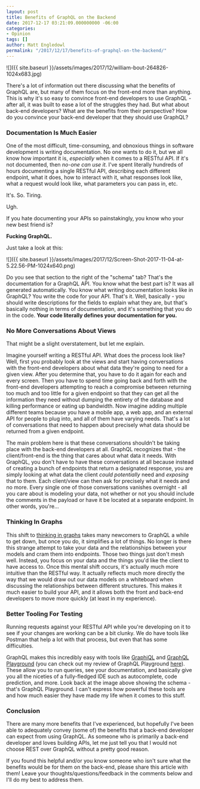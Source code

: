 ```yaml
---
layout: post
title: Benefits of GraphQL on the Backend
date: 2017-12-17 03:21:09.000000000 -06:00
categories:
- Opinion
tags: []
author: Matt Engledowl
permalink: "/2017/12/17/benefits-of-graphql-on-the-backend/"
---
```

![]({{ site.baseurl }}/assets/images/2017/12/william-bout-264826-1024x683.jpg)

There's a lot of information out there discussing what the benefits of GraphQL are, but many of them focus on the front-end more than anything. This is why it's so easy to convince front-end developers to use GraphQL - after all, it was built to ease a lot of the struggles they had. But what about back-end developers? What are the benefits from their perspective? How do you convince your back-end developer that they should use GraphQL?

### Documentation Is Much Easier

One of the most difficult, time-consuming, and obnoxious things in software development is writing documentation. No one wants to do it, but we all know how important it is,&nbsp;_especially_ when it comes to a RESTful API. If it's not documented, then&nbsp;_no-one can use it_. I've spent literally hundreds of hours documenting a single RESTful API, describing each different endpoint, what it does, how to interact with it, what responses look like, what a request would look like, what parameters you can pass in, etc.

It's. So. Tiring.

Ugh.

If you hate documenting your APIs so painstakingly, you know who your new best friend is?

**Fucking GraphQL.**

Just take a look at this:

![]({{ site.baseurl }}/assets/images/2017/12/Screen-Shot-2017-11-04-at-5.22.56-PM-1024x640.png)

Do you see that section to the right of the "schema" tab? That's the documentation for a GraphQL API. You know what the best part is? It was all generated automatically. You know what writing documentation looks like in GraphQL? You write the code for your API. That's it. Well, basically - you should write descriptions for the fields to explain what they are, but that's basically nothing in terms of documentation, and it's something that you do in the code. **Your code literally defines your documentation for you.**

### No More Conversations About Views

That might be a slight overstatement, but let me explain.

Imagine yourself writing a RESTful API. What does the process look like? Well, first you probably look at the views and start having conversations with the front-end developers about what data they're going to need for a given view. After you determine that, you have to do it again for each and every screen. Then you have to spend time going back and forth with the front-end developers attempting to reach a compromise between returning too much and too little for a given endpoint so that they can get all the information they need without dumping the entirety of the database and killing performance or eating up bandwidth. Now imagine adding multiple different teams because you have a mobile app, a web app, and an external API for people to plug into, and all of them have varying needs. That's a lot of conversations that need to happen about precisely what data should be returned from a given endpoint.

The main problem here is that these conversations shouldn't be taking place with the back-end developers at all. GraphQL recognizes that - the client/front-end is the thing that cares about what data it needs. With GraphQL, you don't have to have these conversations at all because instead of creating a bunch of endpoints that return a designated response, you are simply looking at what data the client&nbsp;_could potentially_ need and&nbsp;_exposing_ that to them. Each client/view can then ask for precisely what it needs and no more. Every single one of those conversations vanishes overnight - all you care about is modeling your data, not whether or not you should include the comments in the payload or have it be located at a separate endpoint. In other words, you're...

### Thinking In Graphs

This shift to [thinking in graphs](/2017/11/11/build-better-graphql-apis-thinking-in-graphs/) takes many newcomers to GraphQL a while to get down, but once you do, it simplifies a lot of things. No longer is there this strange attempt to take your data and the relationships between your models and cram them into endpoints. Those two things just don't mesh well. Instead, you focus on your data and the things you'd like the client to have access to. Once this mental shift occurs, it's actually much more intuitive than the RESTful way. It actually reflects much more directly the way that we would draw out our data models on a whiteboard when discussing the relationships between different structures. This makes it much easier to build your API, and it allows both the front and back-end developers to move more quickly (at least in my experience).

### Better Tooling For Testing

Running requests against your RESTful API while you're developing on it to see if your changes are working can be a bit clunky. We do have tools like Postman that help a lot with that process, but even that has some difficulties.

GraphQL makes this incredibly easy with tools like [GraphiQL](https://github.com/graphql/graphiql) and [GraphQL Playground](https://github.com/graphcool/graphql-playground)&nbsp;(you can check out my review of GraphQL Playground [here](/2017/12/03/graphql-playground-review/)). These allow you to run queries, see your documentation, and basically give you all the niceties of a fully-fledged IDE such as autocomplete, code prediction, and more. Look back at the image above showing the schema - that's GraphQL Playground. I can't express how powerful these tools are and how much easier they have made my life when it comes to this stuff.

### Conclusion

There are many more benefits that I've experienced, but hopefully I've been able to adequately convey (some of) the benefits that a back-end developer can expect from using GraphQL. As someone who is primarily a back-end developer and loves building APIs, let me just tell you that I would not choose REST over GraphQL without a pretty good reason.

If you found this helpful and/or you know someone who isn't sure what the benefits would be for them on the back-end, please share this article with them! Leave your thoughts/questions/feedback in the comments below and I'll do my best to address them.


